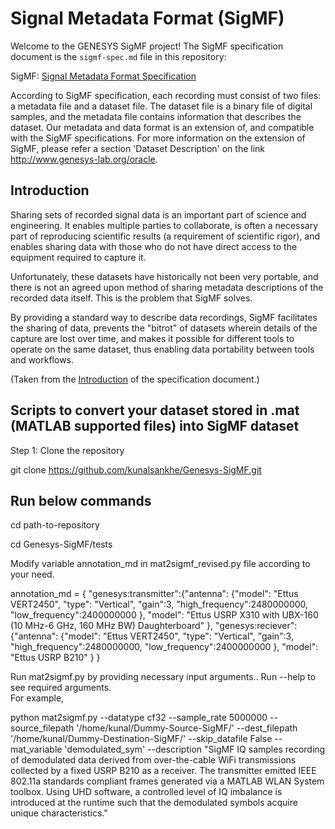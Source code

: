 # Signal Metadata Format (SigMF)

Welcome to the GENESYS SigMF project! The SigMF specification document is the
`sigmf-spec.md` file in this repository:

SigMF: [Signal Metadata Format Specification](sigmf-spec.md)

According to SigMF specification, each recording must consist of two files: a metadata file and a dataset file. The dataset file is a binary file of digital samples, and the metadata file contains information that describes the dataset. Our metadata and data format is an extension of, and compatible with the SigMF specifications. For more information on the extension of SigMF, please refer a section 'Dataset Description' on the link http://www.genesys-lab.org/oracle.

## Introduction

Sharing sets of recorded signal data is an important part of science and
engineering. It enables multiple parties to collaborate, is often a necessary
part of reproducing scientific results (a requirement of scientific rigor), and
enables sharing data with those who do not have direct access to the equipment
required to capture it.

Unfortunately, these datasets have historically not been very portable, and
there is not an agreed upon method of sharing metadata descriptions of the
recorded data itself. This is the problem that SigMF solves.

By providing a standard way to describe data recordings, SigMF facilitates the
sharing of data, prevents the "bitrot" of datasets wherein details of the
capture are lost over time, and makes it possible for different tools to operate
on the same dataset, thus enabling data portability between tools and workflows.

(Taken from the
[Introduction](https://github.com/gnuradio/SigMF/blob/master/sigmf-spec.md#introduction)
of the specification document.)

## Scripts to convert your dataset stored in .mat (MATLAB supported files) into SigMF dataset

Step 1: Clone the repository

git clone https://github.com/kunalsankhe/Genesys-SigMF.git

## Run below commands

cd path-to-repository

cd Genesys-SigMF/tests

Modify variable annotation_md in mat2sigmf_revised.py file according to your need. 

annotation_md = {
            "genesys:transmitter":{"antenna": {"model": "Ettus VERT2450", "type": "Vertical", "gain":3, "high_frequency":2480000000, "low_frequency":2400000000 }, "model": "Ettus USRP X310 with UBX-160 (10 MHz-6 GHz, 160 MHz BW) Daughterboard" },
            "genesys:reciever":{"antenna": {"model": "Ettus VERT2450", "type": "Vertical", "gain":3, "high_frequency":2480000000, "low_frequency":2400000000 }, "model": "Ettus USRP B210" }
        }

Run mat2sigmf.py by providing necessary input arguments.. Run --help to see required arguments.  
For example, 

python mat2sigmf.py --datatype cf32 --sample_rate 5000000 --source_filepath '/home/kunal/Dummy-Source-SigMF/' --dest_filepath '/home/kunal/Dummy-Destination-SigMF/' --skip_datafile False --mat_variable 'demodulated_sym' --description "SigMF IQ samples recording of demodulated data derived from over-the-cable WiFi transmissions collected by a fixed USRP B210 as a receiver. The transmitter emitted IEEE 802.11a standards compliant frames generated via a MATLAB WLAN System toolbox. Using UHD software, a controlled level of IQ imbalance is introduced at the runtime such that the demodulated symbols acquire unique characteristics."

